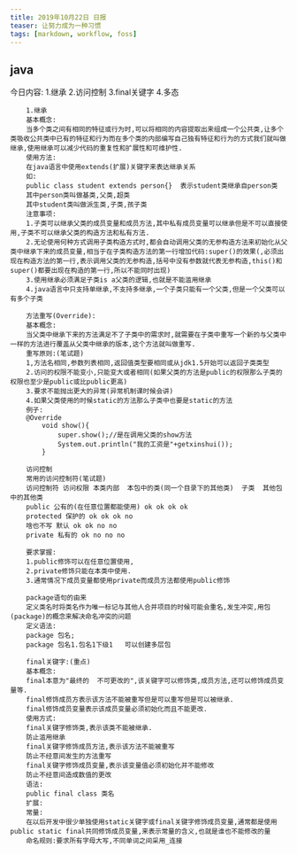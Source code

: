```yaml
---
title: 2019年10月22日 日报 
teaser: 让努力成为一种习惯
tags: [markdown, workflow, foss]
---
```

## java
   今日内容:
		1.继承
		2.访问控制
		3.final关键字
		4.多态

		1.继承
		基本概念:
		当多个类之间有相同的特征或行为时,可以将相同的内容提取出来组成一个公共类,让多个类吸收公共类中已有的特征和行为而在多个类的内部编写自己独有特征和行为的方式我们就叫做继承,使用继承可以减少代码的重复性和扩展性和可维护性.
		使用方法:
		在java语言中使用extends(扩展)关键字来表达继承关系
		如:
		public class student extends person{}  表示student类继承自person类
		其中person类叫做基类,父类,超类
		其中student类叫做派生类,子类,孩子类
		注意事项:
		1.子类可以继承父类的成员变量和成员方法,其中私有成员变量可以继承但是不可以直接使用,子类不可以继承父类的构造方法和私有方法.
		2.无论使用何种方式调用子类构造方式时,都会自动调用父类的无参构造方法来初始化从父类中继承下来的成员变量,相当于在子类构造方法的第一行增加代码:super()的效果(,必须出现在构造方法的第一行,表示调用父类的无参构造,括号中没有参数就代表无参构造,this()和super()都要出现在构造的第一行,所以不能同时出现)
		3.使用继承必须满足子类is a父类的逻辑,也就是不能滥用继承
		4.java语言中只支持单继承,不支持多继承,一个子类只能有一个父类,但是一个父类可以有多个子类

		方法重写(Override):
		基本概念:
		当父类中继承下来的方法满足不了子类中的需求时,就需要在子类中重写一个新的与父类中一样的方法进行覆盖从父类中继承的版本,这个方法就叫做重写.
		重写原则:(笔试题)
		1,方法名相同,参数列表相同,返回值类型要相同或从jdk1.5开始可以返回子类类型
		2.访问的权限不能变小,只能变大或者相同(如果父类的方法是public的权限那么子类的权限也至少是public或比public更高)
		3.要求不能抛出更大的异常(异常机制课时候会讲)
		4.如果父类使用的时候static的方法那么子类中也要是static的方法
		例子:
		@Override
			void show(){
				super.show();//是在调用父类的show方法
				System.out.println("我的工资是"+getxinshui());
			}

		访问控制
		常用的访问控制符(笔试题)
		访问控制符 访问权限 本类内部  本包中的类(同一个目录下的其他类)  子类  其他包中的其他类
		public 公有的(在任意位置都能使用) ok ok ok ok
		protected 保护的 ok ok ok no
		啥也不写 默认 ok ok no no
		private 私有的 ok no no no

		要求掌握:
		1.public修饰可以在任意位置使用,
		2.private修饰只能在本类中使用.
		3.通常情况下成员变量都使用private而成员方法都使用public修饰

		package语句的由来
		定义类名时将类名作为唯一标记与其他人合并项目的时候可能会重名,发生冲突,用包(package)的概念来解决命名冲突的问题
		定义语法:
		package 包名;
		package 包名1.包名1下级1   可以创建多层包

		final关键字:(重点)
		基本概念:
		final本意为"最终的  不可更改的",该关键字可以修饰类,成员方法,还可以修饰成员变量等.
		final修饰成员方表示该方法不能被重写但是可以重写但是可以被继承.
		final修饰成员变量表示该成员变量必须初始化而且不能更改.
		使用方式:
		final关键字修饰类,表示该类不能被继承.
		防止滥用继承
		final关键字修饰成员方法,表示该方法不能被重写
		防止不经意间发生的方法重写
		final关键字修饰成员变量,表示该变量值必须初始化并不能修改
		防止不经意间造成数值的更改
		语法:
		public final class 类名
		扩展:
		常量:
		在以后开发中很少单独使用static关键字或final关键字修饰成员变量,通常都是使用public static final共同修饰成员变量,来表示常量的含义,也就是谁也不能修改的量
		命名规则:要求所有字母大写,不同单词之间采用_连接




















